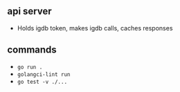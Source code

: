 ## api server
- Holds igdb token, makes igdb calls, caches responses

## commands
- `go run .`
- `golangci-lint run`
- `go test -v ./...`